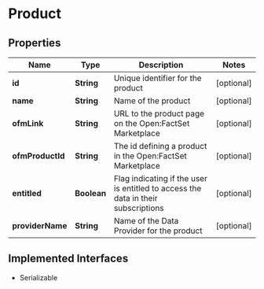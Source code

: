 

# Product


## Properties

Name | Type | Description | Notes
------------ | ------------- | ------------- | -------------
**id** | **String** | Unique identifier for the product |  [optional]
**name** | **String** | Name of the product |  [optional]
**ofmLink** | **String** | URL to the product page on the Open:FactSet Marketplace |  [optional]
**ofmProductId** | **String** | The id defining a product in the Open:FactSet Marketplace |  [optional]
**entitled** | **Boolean** | Flag indicating if the user is entitled to access the data in their subscriptions |  [optional]
**providerName** | **String** | Name of the Data Provider for the product |  [optional]


## Implemented Interfaces

* Serializable


